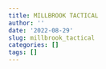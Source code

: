 ```yaml
---
title: MILLBROOK TACTICAL
author: ''
date: '2022-08-29'
slug: millbrook_tactical
categories: []
tags: []
---
```

